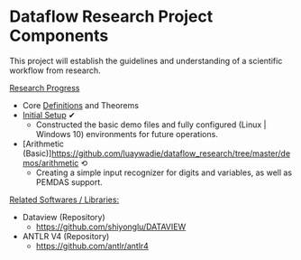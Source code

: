 # Dataflow Research Project Components
This project will establish the guidelines and understanding of a scientific workflow from research.

<ins>Research Progress</ins>
- Core [Definitions](https://github.com/luaywadie/dataflow_research/blob/master/Definitions.md) and Theorems
- [Initial Setup](https://github.com/luaywadie/dataflow_research/tree/master/demos/initial_phase) ✔
  - Constructed the basic demo files and fully configured (Linux | Windows 10) environments for future operations.
- [Arithmetic (Basic)]https://github.com/luaywadie/dataflow_research/tree/master/demos/arithmetic ⟲
  - Creating a simple input recognizer for digits and variables, as well as PEMDAS support.

<ins>Related Softwares / Libraries:</ins>
- Dataview (Repository)
  - https://github.com/shiyonglu/DATAVIEW
- ANTLR V4 (Repository)
  - https://github.com/antlr/antlr4
